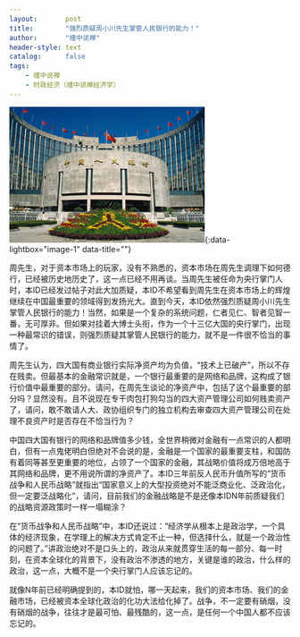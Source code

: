 ```yaml
---
layout:       post
title:        "强烈质疑周小川先生掌管人民银行的能力！"
author:       "缠中说禅"
header-style: text
catalog:      false
tags:
    - 缠中说禅
    - 时政经济（缠中说禅经济学）
---
```


[![](/img/czsc/20060309-0083.jpg)](/img/czsc/20060309-0083.jpg){:data-lightbox="image-1" data-title=""}



周先生，对于资本市场上的玩家，没有不熟悉的，资本市场在周先生调理下如何德行，已经被历史地历史了，这一点已经不用再谈。当周先生被任命为央行掌门人时，本ID已经发过帖子对此大加质疑，本ID不希望看到周先生在资本市场上的辉煌继续在中国最重要的领域得到发扬光大。直到今天，本ID依然强烈质疑周小川先生掌管人民银行的能力！当然，如果是一个复杂的系统问题，仁者见仁、智者见智一番，无可厚非。但如果对挂着大博士头衔，作为一个十三亿大国的央行掌门，出现一种最常识的错误，则强烈质疑其掌管人民银行的能力，就不是一件很不恰当的事情了。



周先生认为，四大国有商业银行实际净资产均为负值，“技术上已破产”，所以不存在贱卖。但最基本的金融常识就是，一个银行最重要的是网络和品牌，这构成了银行价值中最重要的部分。请问，在周先生谈论的净资产中，包括了这个最重要的部分吗？显然没有。且不说现在专干肉包打狗勾当的四大资产管理公司如何贱卖资产了，请问，敢不敢请人大、政协组织专门的独立机构去审查四大资产管理公司在处理不良资产时是否存在不恰当行为？



中国四大国有银行的网络和品牌值多少钱，全世界稍微对金融有一点常识的人都明白，但有一点鬼佬明白但绝对不会说的是，金融是一个国家的最重要支柱，和国防有着同等甚至更重要的地位，占领了一个国家的金融，其战略价值将成万倍地高于其网络和品牌，更不用说所谓的净资产了。本ID三年前反人民币升值所写的“货币战争和人民币战略”就指出“国家意义上的大型投资绝对不能泛商业化、泛政治化，但一定要泛战略化”，请问，目前我们的金融战略是不是还像本IDN年前质疑我们的战略资源政策时一样一塌糊涂？



在“货币战争和人民币战略”中，本ID还说过：“经济学从根本上是政治学，一个具体的经济现象，在学理上的解决方式肯定不止一种，但选择什么，就是一个政治性的问题了。”讲政治绝对不是口头上的，政治从来就贯穿生活的每一部分、每一时刻，在资本全球化的背景下，没有政治不渗透的地方，关键是谁的政治，什么样的政治，这一点，大概不是一个央行掌门人应该忘记的。



就像N年前已经明确提到的，本ID就怕，哪一天起来，我们的资本市场、我们的金融市场，已经被资本全球化政治的化功大法给化掉了。战争，不一定要有硝烟，没有硝烟的战争，往往才是最可怕、最残酷的，这一点，是任何一个中国人都不应该忘记的。
